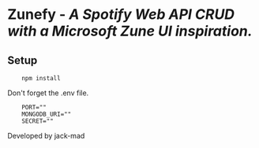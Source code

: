# **Zunefy** - *A Spotify Web API CRUD with a Microsoft Zune UI inspiration.*

## Setup
```
    npm install
```
Don't forget the .env file.
```
    PORT=""
    MONGODB_URI=""
    SECRET=""
```
Developed by jack-mad